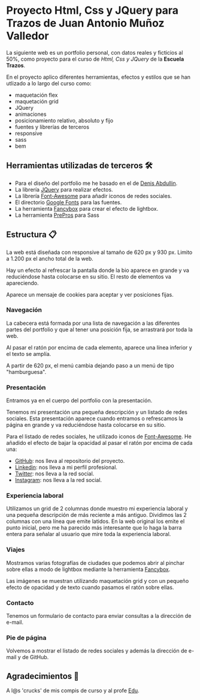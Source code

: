 # Proyecto Html, Css y JQuery para Trazos de Juan Antonio Muñoz Valledor

La siguiente web es un portfolio personal, con datos reales y ficticios al 50%, como proyecto para el curso de *Html, Css y JQuery* de la **Escuela Trazos**.

En el proyecto aplico diferentes herramientas, efectos y estilos que se han utlizado a lo largo del curso como:
* maquetación flex
* maquetación grid
* JQuery
* animaciones
* posicionamiento relativo, absoluto y fijo
* fuentes y librerías de terceros
* responsive
* sass
* bem

## Herramientas utilizadas de terceros 🛠️

* Para el diseño del portfolio me he basado en el de [Denis Abdullin](https://github.com/tu/proyecto/wiki).
* La librería [JQuery](https://jquery.com/) para realizar efectos.
* La librería [Font-Awesome](https://fontawesome.com/) para añadir iconos de redes sociales.
* El directorio [Google Fonts](https://fonts.google.com/) para las fuentes.
* La herramienta [Fancybox](https://fancyapps.com/fancybox/3/) para crear el efecto de lightbox.
* La herramienta [PrePros](https://prepros.io/) para Sass

## Estructura 📋
La web está diseñada con responsive al tamaño de 620 px y 930 px. Limito a 1.200 px el ancho total de la web.

Hay un efecto al refrescar la pantalla donde la bio aparece en grande y va reduciéndose hasta colocarse en su sitio. El resto de elementos va apareciendo.

Aparece un mensaje de cookies para aceptar y ver posiciones fijas.

### Navegación

La cabecera está formada por una lista de navegación a las diferentes partes del portfolio y que al tener una posición fija, se arrastrará por toda la web.

Al pasar el ratón por encima de cada elemento, aparece una línea inferior y el texto se amplía.

A partir de 620 px, el menú cambia dejando paso a un menú de tipo "hamburguesa".

### Presentación

Entramos ya en el cuerpo del portfolio con la presentación.

Tenemos mi presentación una pequeña descripción y un listado de redes sociales.
Esta presentación aparece cuando entramos o refrescamos la página en grande y va reduciéndose hasta colocarse en su sitio.

Para el listado de redes sociales, he utilizado iconos de [Font-Awesome](https://fontawesome.com/). He añadido el efecto de bajar la opacidad al pasar el ratón por encima de cada una:
* [GitHub](https://github.com/NAVJuanan/Trazos/tree/main/Ejercicios/Portfolio): nos lleva al repositorio del proyecto.
* [Linkedin](https://www.linkedin.com/in/juan-antonio-mu%C3%B1oz-valledor-7016925a/): nos lleva a mi perfil profesional.
* [Twitter](http://www.twitter.com): nos lleva a la red social.
* [Instagram](https://www.instagram.com/): nos lleva a la red social.

### Experiencia laboral

Utilizamos un grid de 2 columnas donde muestro mi experiencia laboral y una pequeña descripción de más reciente a más antiguo. Dividimos las 2 columnas con una línea que emite latidos. En la web original los emite el punto inicial, pero me ha parecido más interesante que lo haga la barra entera para señalar al usuario que mire toda la experiencia laboral.

### Viajes
Mostramos varias fotografías de ciudades que podemos abrir al pinchar sobre ellas a modo de lightbox mediante la herramienta [Fancybox](https://fancyapps.com/fancybox/3/).

Las imágenes se muestran utilizando maquetación grid y con un pequeño efecto de opacidad y de texto cuando pasamos el ratón sobre ellas.

### Contacto
Tenemos un formulario de contacto para enviar consultas a la dirección de e-mail.

### Pie de página
Volvemos a mostrar el listado de redes sociales y además la dirección de e-mail y de GitHub.

## Agradecimientos 🎁
A l@s 'crucks' de mis compis de curso y al profe [Edu](https://eduardofierro.pro/).